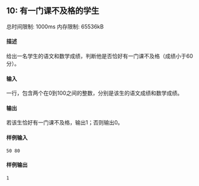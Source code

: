 ﻿
## 10: 有一门课不及格的学生
总时间限制: 1000ms     内存限制: 65536kB

#### 描述

给出一名学生的语文和数学成绩，判断他是否恰好有一门课不及格（成绩小于60分）。

#### 输入

一行，包含两个在0到100之间的整数，分别是该生的语文成绩和数学成绩。

#### 输出

若该生恰好有一门课不及格，输出1；否则输出0。

#### 样例输入

	50 80

#### 样例输出

    1





